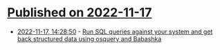 # [Published on 2022-11-17](index.md)

* [2022-11-17, 14:28:50](https://lobste.rs/s/psardi/run_sql_queries_against_your_system_get) - [Run SQL queries against your system and get back structured data using osquery and Babashka](https://lobste.rs/s/psardi/run_sql_queries_against_your_system_get)
